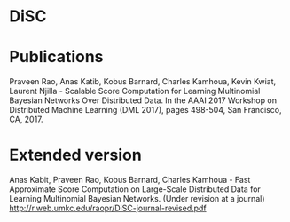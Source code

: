 # DiSC

# Publications
Praveen Rao, Anas Katib, Kobus Barnard, Charles Kamhoua, Kevin Kwiat, Laurent Njilla - Scalable Score Computation for Learning Multinomial Bayesian Networks Over Distributed Data. In the AAAI 2017 Workshop on Distributed Machine Learning (DML 2017), pages 498-504, San Francisco, CA, 2017.

# Extended version
Anas Kabit, Praveen Rao, Kobus Barnard, Charles Kamhoua - Fast Approximate Score Computation on Large-Scale Distributed Data for Learning Multinomial Bayesian Networks. (Under revision at a journal) http://r.web.umkc.edu/raopr/DiSC-journal-revised.pdf
